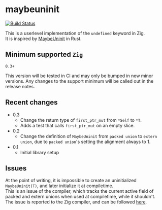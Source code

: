 # maybeuninit
[![Build Status](https://dev.azure.com/s1101481/s1101481/_apis/build/status/DutchGhost.maybeuninit%20(1)?branchName=master)](https://dev.azure.com/s1101481/s1101481/_build/latest?definitionId=2&branchName=master)

This is a userlevel implementation of the `undefined` keyword in Zig.<br>
It is inspired by [MaybeUninit](https://doc.rust-lang.org/stable/core/mem/union.MaybeUninit.html) in Rust.

## Minimum supported `Zig`
`0.3+`

This version will be tested in CI and may only be bumped in new minor versions. Any changes to the support minimum will be called out in the release notes.

## Recent changes
 * 0.3
   * Change the return type of `first_ptr_mut` from `*Self` to `*T`.
   * Adds a test that calls `first_ptr_mut` on an empty slice.
 * 0.2
    * Change the definition of `MaybeUninit` from `packed union` to `extern union`, due to `packed union`'s setting the alignment always to 1.
 * 0.1
    * Initial library setup

## Issues
At the point of writing, it is impossible to create an uninitialized `MaybeUninit(T)`, and later initialize it at compiletime.<br>
This is an issue of the compiler, which tracks the current active field of packed and extern unions when used at compiletime, while it shouldn't.<br>
The issue is reported to the Zig compiler, and can be followed [here](https://github.com/ziglang/zig/issues/3134).